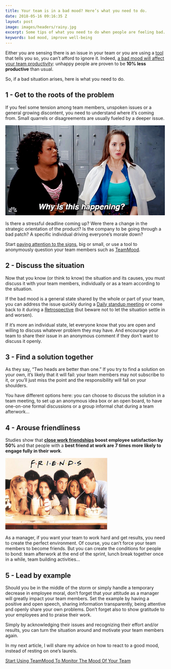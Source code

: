 ```yaml
---
title: Your team is in a bad mood? Here’s what you need to do.
date: 2018-05-16 09:16:35 Z
layout: post
image: images/headers/rainy.jpg
excerpt: Some tips of what you need to do when people are feeling bad.
keywords: bad mood, improve well-being
---
```


Either you are sensing there is an issue in your team or you are using a <a href="https://www.teammood.com/">tool</a> that tells you so, you can’t afford to ignore it. Indeed, <a href="https://blog.teammood.com/en/2017/03/07/wellbeing-at-work-the-benefits-of-happiness-in-the-workplace.html">a bad mood will affect your team productivity</a>: unhappy people are proven to be **10% less productive** than usual. 

So, if a bad situation arises, here is what you need to do.

## 1 - Get to the roots of the problem

If you feel some tension among team members, unspoken issues or a general growing discontent, you need to understand where it’s coming from. Small quarrels or disagreements are usually fueled by a deeper issue. 

<img src="/images/posts/why.gif" alt="Chicken and pigs">

Is there a stressful deadline coming up? Were there a change in the strategic orientation of the product? Is the company to be going through a bad patch? A specific individual driving everyone’s morale down?

Start <a href="https://blog.teammood.com/en/2017/04/11/8-warnings-that-a-crisis-is-looming-among-your-teammates.html">paying attention to the signs</a>, big or small, or use a tool to anonymously question your team members such as <a href="https://www.teammood.com/">TeamMood</a>.

## 2 - Discuss the situation
 
Now that you know (or think to know) the situation and its causes, you must discuss it with your team members, individually or as a team according to the situation. 

If the bad mood is a general state shared by the whole or part of your team, you can address the issue quickly during a <a href="https://blog.teammood.com/2018/04/18/best-practices-to-run-effective-daily-standup-meetings.html">Daily standup meeting</a> or come back to it during a <a href="https://blog.teammood.com/2018/02/07/a-simple-guide-to-run-agile-retrospectives.html">Retrospective</a> (but beware not to let the situation settle in and worsen).

If it’s more an individual state, let everyone know that you are open and willing to discuss whatever problem they may have. And encourage your team to share their issue in an anonymous comment if they don’t want to discuss it openly.

## 3 - Find a solution together

As they say, “Two heads are better than one.” If you try to find a solution on your own, it’s likely that it will fail: your team members may not subscribe to it, or you’ll just miss the point and the responsibility will fall on your shoulders. 

You have different options here: you can choose to discuss the solution in a team meeting, to set up an anonymous idea box or an open board, to have one-on-one formal discussions or a group informal chat during a team afterwork...

## 4 - Arouse friendliness

Studies show that **<a href="http://www.snacknation.com/blog/employee-happiness/">close work friendships</a> boost employee satisfaction by 50%** and that people with a **best friend at work are 7 times more likely to engage fully in their work**.

<img src="/images/posts/friends-tv-show.jpg" alt="Chicken and pigs">

As a manager, if you want your team to work hard and get results, you need to create the perfect environment. Of course, you can’t force your team members to become friends. But you can create the conditions for people to bond: team afterwork at the end of the sprint, lunch break together once in a while, team building activities...

## 5 - Lead by example

Should you be in the middle of the storm or simply handle a temporary decrease in employee moral, don’t forget that your attitude as a manager will greatly impact your team members. Set the example by having a positive and open speech, sharing information transparently, being attentive and openly share your own problems. Don’t forget also to show gratitude to your employees and to praise their work.

Simply by acknowledging their issues and recognizing their effort and/or results, you can turn the situation around and motivate your team members again.

In my next article, I will share my advice on how to react to a good mood, instead of resting on one’s laurels. <!-- Subscribe to our newsletter to receive our articles directly in your inbox!-->

<a class="button" href="https://www.teammood.com/">Start Using TeamMood To Monitor The Mood Of Your Team</a>
